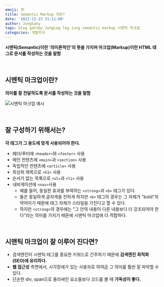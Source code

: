 ```yaml
---
emoji: 🏗️
title: Semantic Markup 이란?
date: '2022-12-23 21:11:00'
author: JungSany
tags: blog gatsby JungLog log jung semantic markup 시멘틱 마크업
categories: 개발지식
---
```


**시맨틱(Semantic)이란 ‘의미론적인'의 뜻을 가지며 마크업(Markup)이란 HTML 태그로 문서를 작성하는 것을 말함**

<br/>

## 시멘틱 마크업이란?

**의미를 잘 전달하도록 문서를 작성하는 것을 말함**

![시멘틱 마크업 예시](https://s3.us-west-2.amazonaws.com/secure.notion-static.com/f4680876-ea14-49f8-ac11-c202d69796c0/%E1%84%89%E1%85%B3%E1%84%8F%E1%85%B3%E1%84%85%E1%85%B5%E1%86%AB%E1%84%89%E1%85%A3%E1%86%BA_2022-08-04_%E1%84%8B%E1%85%A9%E1%84%8C%E1%85%A5%E1%86%AB_1.02.49.png?X-Amz-Algorithm=AWS4-HMAC-SHA256&X-Amz-Content-Sha256=UNSIGNED-PAYLOAD&X-Amz-Credential=AKIAT73L2G45EIPT3X45%2F20221223%2Fus-west-2%2Fs3%2Faws4_request&X-Amz-Date=20221223T121440Z&X-Amz-Expires=86400&X-Amz-Signature=7f75d84706ebc7f89b2787d2f7889c1541c3a18abeef44562fee318fc9a4e644&X-Amz-SignedHeaders=host&response-content-disposition=filename%3D%22%25E1%2584%2589%25E1%2585%25B3%25E1%2584%258F%25E1%2585%25B3%25E1%2584%2585%25E1%2585%25B5%25E1%2586%25AB%25E1%2584%2589%25E1%2585%25A3%25E1%2586%25BA%25202022-08-04%2520%25E1%2584%258B%25E1%2585%25A9%25E1%2584%258C%25E1%2585%25A5%25E1%2586%25AB%25201.02.49.png%22&x-id=GetObject)

<br/>

## 잘 구성하기 위해서는?

**각 태그가 그 용도에 맞게 사용되어야 한다.**

- 헤더/푸터에 `<header>`와 `<footer>` 사용
- 메인 컨텐츠에 `<main>`과 `<section>` 사용
- 독립적인 컨텐츠에 `<article>` 사용
- 최상위 제목으로 `<h1>` 사용
- 순서가 없는 목록으로 `<ul>`과 `<li>` 사용
- 내비게이션에 `<nav>`사용
  - 예를 들어, 동일한 효과를 부여하는 `<strong>`과 `<b>` 태그가 있다.
  - 둘은 동일하게 글자색을 진하게 하지만 `<b>` 태그의 경우는 그 자체가 "bold"의 약어이기 때문에 태그 자체가 스타일을 가진다고 할 수 있다.
  - 하지만 `<strong>`의 경우에는 "그 안의 내용이 다른 내용보다 더 강조되어야 한다"라는 의미를 가지기 때문에 시맨틱 마크업에 더 적합하다.

<br/>

## 시맨틱 마크업이 잘 이루어 진다면?

- 검색엔진이 시맨틱 태그를 중요한 키워드로 간주하기 때문에 **검색엔진 최적화(SEO)에 유리하다.**
- **웹 접근성** 측면에서, 시각장애가 있는 사용자로 하여금 그 의미를 훨씬 잘 파악할 수 있다.
- 단순한 div, span으로 둘러싸인 요소들보다 코드를 볼 때 **가독성이 좋다.**

<br/>

```toc


```
